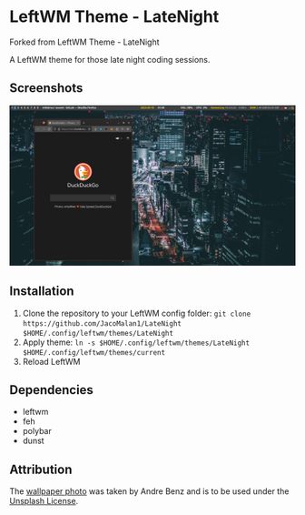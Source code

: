 # LeftWM Theme - LateNight

Forked from LeftWM Theme - LateNight

A LeftWM theme for those late night coding sessions.

## Screenshots
![Screenshot](./screenshots/screenshot_1.png)

## Installation
 1. Clone the repository to your LeftWM config folder: `git clone https://github.com/JacoMalan1/LateNight $HOME/.config/leftwm/themes/LateNight`
 2. Apply theme: `ln -s $HOME/.config/leftwm/themes/LateNight $HOME/.config/leftwm/themes/current`
 3. Reload LeftWM

## Dependencies
 - leftwm
 - feh
 - polybar
 - dunst

## Attribution
The [wallpaper photo](https://unsplash.com/photos/cXU6tNxhub0) was taken by Andre Benz and is to be used under the [Unsplash License](https://unsplash.com/license).
